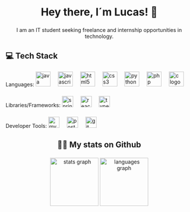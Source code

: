 <h1 align="center">Hey there, I´m Lucas! 👋</h1>

###

<p align="center">I am an IT student seeking freelance and internship opportunities in technology.</p>

###

<h2 align="left">💻 Tech Stack</h2>

###
Languages:
<img src="https://cdn.jsdelivr.net/gh/devicons/devicon/icons/java/java-original.svg" height="40" alt="java logo"  />
<img width="12" />
<img src="https://cdn.jsdelivr.net/gh/devicons/devicon/icons/javascript/javascript-original.svg" height="40" alt="javascript logo"  />
<img width="12" />
<img src="https://cdn.jsdelivr.net/gh/devicons/devicon/icons/html5/html5-original.svg" height="40" alt="html5 logo"  />
<img width="12" />
<img src="https://cdn.jsdelivr.net/gh/devicons/devicon/icons/css3/css3-original.svg" height="40" alt="css3 logo"  />
<img width="12" />
<img src="https://cdn.jsdelivr.net/gh/devicons/devicon/icons/python/python-original.svg" height="40" alt="python logo"  />
<img width="12" />
<img src="https://cdn.jsdelivr.net/gh/devicons/devicon/icons/php/php-original.svg" height="40" alt="php logo"  />
<img width="12" />
<img src="https://cdn.jsdelivr.net/gh/devicons/devicon/icons/c/c-original.svg" height="40" alt="c logo"  />


###

Libraries/Frameworks:
<img src="https://img.shields.io/badge/Spring-6DB33F?logo=spring&logoColor=black&style=for-the-badge" height="30" alt="spring logo"  />
<img width="12" />
<img src="https://img.shields.io/badge/React-61DAFB?logo=react&logoColor=black&style=for-the-badge" height="30" alt="react logo"  />
<img width="12" />
<img src="https://img.shields.io/badge/TypeScript-3178C6?logo=typescript&logoColor=white&style=for-the-badge" height="30" alt="typescript logo"  />

###

Developer Tools:
<img src="https://img.shields.io/badge/MySQL-4479A1?logo=mysql&logoColor=white&style=for-the-badge" height="30" alt="mysql logo"  />
<img width="12" />
<img src="https://img.shields.io/badge/Postman-FF6C37?logo=postman&logoColor=black&style=for-the-badge" height="30" alt="postman logo"  />
<img width="12" />
<img src="https://img.shields.io/badge/Git-F05032?logo=git&logoColor=white&style=for-the-badge" height="30" alt="git logo"  />


###

<h2 align="center">👩‍💻 My stats on Github</h2>

###

<div align="center">
  <img src="https://github-readme-stats.vercel.app/api?username=Lr0cha&hide_title=false&hide_rank=false&show_icons=true&include_all_commits=true&count_private=true&disable_animations=false&theme=onedark&locale=en&hide_border=true&order=1" height="130" alt="stats graph"  />
  <img src="https://github-readme-stats.vercel.app/api/top-langs?username=Lr0cha&locale=en&hide_title=false&layout=compact&card_width=320&langs_count=5&theme=onedark&hide_border=true&order=2" height="130" alt="languages graph"  />
</div>

###
